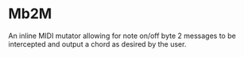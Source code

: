 # Mb2M
An inline MIDI mutator allowing for note on/off byte 2 messages to be intercepted and output a chord as desired by the user.
